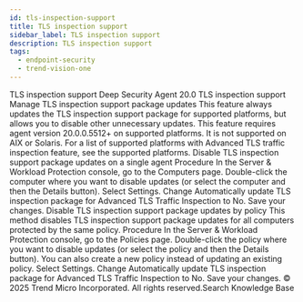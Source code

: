 ```yaml
---
id: tls-inspection-support
title: TLS inspection support
sidebar_label: TLS inspection support
description: TLS inspection support
tags:
  - endpoint-security
  - trend-vision-one
---
```


 TLS inspection support Deep Security Agent 20.0 TLS inspection support Manage TLS inspection support package updates This feature always updates the TLS inspection support package for supported platforms, but allows you to disable other unnecessary updates. This feature requires agent version 20.0.0.5512+ on supported platforms. It is not supported on AIX or Solaris. For a list of supported platforms with Advanced TLS traffic inspection feature, see the supported platforms. Disable TLS inspection support package updates on a single agent Procedure In the Server & Workload Protection console, go to the Computers page. Double-click the computer where you want to disable updates (or select the computer and then the Details button). Select Settings. Change Automatically update TLS inspection package for Advanced TLS Traffic Inspection to No. Save your changes. Disable TLS inspection support package updates by policy This method disables TLS inspection support package updates for all computers protected by the same policy. Procedure In the Server & Workload Protection console, go to the Policies page. Double-click the policy where you want to disable updates (or select the policy and then the Details button). You can also create a new policy instead of updating an existing policy. Select Settings. Change Automatically update TLS inspection package for Advanced TLS Traffic Inspection to No. Save your changes. © 2025 Trend Micro Incorporated. All rights reserved.Search Knowledge Base